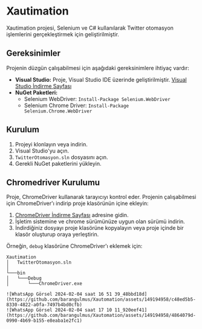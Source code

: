 # Xautimation

Xautimation projesi, Selenium ve C# kullanılarak Twitter otomasyon işlemlerini gerçekleştirmek için geliştirilmiştir.

## Gereksinimler

Projenin düzgün çalışabilmesi için aşağıdaki gereksinimlere ihtiyaç vardır:

- **Visual Studio:** Proje, Visual Studio IDE üzerinde geliştirilmiştir. [Visual Studio İndirme Sayfası](https://visualstudio.microsoft.com/tr/downloads/)
- **NuGet Paketleri:**
  - Selenium WebDriver: `Install-Package Selenium.WebDriver`
  - Selenium Chrome Driver: `Install-Package Selenium.Chrome.WebDriver`

## Kurulum

1. Projeyi klonlayın veya indirin.
2. Visual Studio'yu açın.
3. `TwitterOtomasyon.sln` dosyasını açın.
4. Gerekli NuGet paketlerini yükleyin.

## Chromedriver Kurulumu

Proje, ChromeDriver kullanarak tarayıcıyı kontrol eder. Projenin çalışabilmesi için ChromeDriver'ı indirip proje klasörünün içine ekleyin:

1. [ChromeDriver İndirme Sayfası](https://sites.google.com/chromium.org/driver/) adresine gidin.
2. İşletim sistemine ve chrome sürümünüze uygun olan sürümü indirin.
3. İndirdiğiniz dosyayı proje klasörüne kopyalayın veya proje içinde bir klasör oluşturup oraya yerleştirin.

Örneğin, `debug` klasörüne ChromeDriver'ı eklemek için:

```plaintext
Xautimation
│   TwitterOtomasyon.sln
│
└───bin
│   └───Debug
│       └───ChromeDriver.exe

![WhatsApp Görsel 2024-02-04 saat 16 51 39_48bbd18d](https://github.com/barangulmus/Xautomation/assets/149194958/c48ed5b5-8330-4822-a0fa-7497b4bd0cfb)
![WhatsApp Görsel 2024-02-04 saat 17 10 11_920eef41](https://github.com/barangulmus/Xautomation/assets/149194958/4864079d-0990-4b69-b155-e8eaba1e2fc1)
